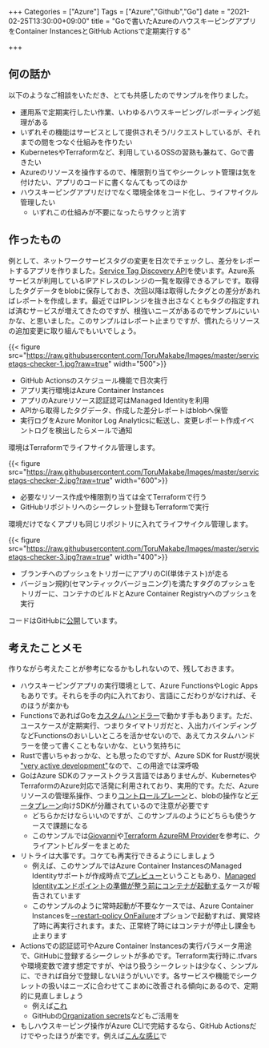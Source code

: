 +++
Categories = ["Azure"]
Tags = ["Azure","Github","Go"]
date = "2021-02-25T13:30:00+09:00"
title = "Goで書いたAzureのハウスキーピングアプリをContainer InstancesとGitHub Actionsで定期実行する"

+++

## 何の話か

以下のようなご相談をいただき、とても共感したのでサンプルを作りました。

* 運用系で定期実行したい作業、いわゆるハウスキーピング/レポーティング処理がある
* いずれその機能はサービスとして提供されそう/リクエストしているが、それまでの間をつなぐ仕組みを作りたい
* KubernetesやTerraformなど、利用しているOSSの習熟も兼ねて、Goで書きたい
* Azureのリソースを操作するので、権限割り当てやシークレット管理は気を付けたい、アプリのコードに書くなんてもってのほか
* ハウスキーピングアプリだけでなく環境全体をコード化し、ライフサイクル管理したい
  * いずれこの仕組みが不要になったらサクッと消す

## 作ったもの

例として、ネットワークサービスタグの変更を日次でチェックし、差分をレポートするアプリを作りました。[Service Tag Discovery API](https://docs.microsoft.com/ja-jp/rest/api/virtualnetwork/servicetags/list)を使います。Azure系サービスが利用しているIPアドレスのレンジの一覧を取得できるアレです。取得したタグデータをblobに保存しておき、次回以降は取得したタグとの差分があればレポートを作成します。最近ではIPレンジを抜き出さなくともタグの指定すれば済むサービスが増えてきたのですが、根強いニーズがあるのでサンプルにいいかな、と思いました。このサンプルはレポート止まりですが、慣れたらリソースの追加変更に取り組んでもいいでしょう。

{{< figure src="https://raw.githubusercontent.com/ToruMakabe/Images/master/servicetags-checker-1.jpg?raw=true" width="500">}}

* GitHub Actionsのスケジュール機能で日次実行
* アプリ実行環境はAzure Container Instances
* アプリのAzureリソース認証認可はManaged Identityを利用
* APIから取得したタグデータ、作成した差分レポートはblobへ保管
* 実行ログをAzure Monitor Log Analyticsに転送し、変更レポート作成イベントログを検出したらメールで通知

環境はTerraformでライフサイクル管理します。

{{< figure src="https://raw.githubusercontent.com/ToruMakabe/Images/master/servicetags-checker-2.jpg?raw=true" width="600">}}

* 必要なリソース作成や権限割り当ては全てTerraformで行う
* GitHubリポジトリへのシークレット登録もTerraformで実行

環境だけでなくアプリも同じリポジトリに入れてライフサイクル管理します。

{{< figure src="https://raw.githubusercontent.com/ToruMakabe/Images/master/servicetags-checker-3.jpg?raw=true" width="400">}}

* ブランチへのプッシュをトリガーにアプリのCI(単体テスト)が走る
* バージョン規約(セマンティックバージョニング)を満たすタグのプッシュをトリガーに、コンテナのビルドとAzure Container Registryへのプッシュを実行

コードはGitHubに[公開](https://github.com/ToruMakabe/az-servicetags-checker-go)しています。

## 考えたことメモ

作りながら考えたことが参考になるかもしれないので、残しておきます。

* ハウスキーピングアプリの実行環境として、Azure FunctionsやLogic Appsもありです。それらを手の内に入れており、言語にこだわりがなければ、そのほうが楽かも
* FunctionsであればGoを[カスタムハンドラー](https://docs.microsoft.com/ja-jp/azure/azure-functions/functions-custom-handlers)で動かす手もあります。ただ、ユースケースが定期実行、つまりタイマトリガだと、入出力バインディングなどFunctionsのおいしいところを活かせないので、あえてカスタムハンドラーを使って書くこともないかな、という気持ちに
* Rustで書いちゃおっかな、とも思ったのですが、Azure SDK for Rustが現状 ["very active development"](https://github.com/Azure/azure-sdk-for-rust)なので、この用途では深呼吸
* GoはAzure SDKのファーストクラス言語ではありませんが、KubernetesやTerraformのAzure対応で活発に利用されており、実用的です。ただ、Azureリソースの管理系操作、つまり[コントロールプレーン](https://github.com/Azure/azure-sdk-for-go)と、blobの操作など[データプレーン](https://github.com/Azure/azure-sdk-for-go#other-azure-go-packages)向けSDKが分離されているので注意が必要です
  * どちらかだけならいいのですが、このサンプルのようにどちらも使うケースで課題になる
  * このサンプルでは[Giovanni](https://github.com/tombuildsstuff/giovanni)や[Terraform AzureRM Provider](https://github.com/terraform-providers/terraform-provider-azurerm/blob/e1fc6984b5b5c75658f80552e40459b44eb3bd4a/azurerm/internal/clients/builder.go)を参考に、クライアントビルダーをまとめた
* リトライは大事です。コケても再実行できるようにしましょう
  * 例えば、このサンプルではAzure Container InstancesのManaged Identityサポートが作成時点で[プレビュー](https://docs.microsoft.com/ja-jp/azure/container-instances/container-instances-managed-identity)ということもあり、[Managed Identityエンドポイントの準備が整う前にコンテナが起動する](https://feedback.azure.com/forums/602224-azure-container-instances/suggestions/40834543-wait-for-the-managed-identity-endpoint-to-be-avail)ケースが報告されています
  * このサンプルのように常時起動が不要なケースでは、Azure Container Instancesを[--restart-policy OnFailure](https://docs.microsoft.com/ja-jp/azure/container-instances/container-instances-restart-policy)オプションで起動すれば、異常終了時に再実行されます。また、正常終了時にはコンテナが停止し課金も止まります
* Actionsでの認証認可やAzure Container Instancesの実行パラメータ用途で、GitHubに登録するシークレットが多めです。Terraform実行時に.tfvarsや環境変数で渡す想定ですが、やはり扱うシークレットは少なく、シンプルに、できれば自分で登録しないほうがいいです。各サービスや機能でシークレットの扱いはニーズに合わせてこまめに改善される傾向にあるので、定期的に見直しましょう
  * 例えば[これ](https://github.com/Azure/login/issues/39)
  * GitHubの[Organization secrets](https://github.blog/changelog/2020-05-14-organization-secrets/)などもご活用を
* もしハウスキーピング操作がAzure CLIで完結するなら、GitHub Actionsだけでやったほうが楽です。例えば[こんな感じ](https://docs.microsoft.com/ja-jp/azure/aks/node-upgrade-github-actions)で

